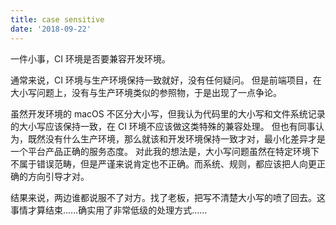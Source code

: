 ```yaml
---
title: case sensitive
date: '2018-09-22'
---
```


一件小事，CI 环境是否要兼容开发环境。

通常来说，CI 环境与生产环境保持一致就好，没有任何疑问。
但是前端项目，在大小写问题上，没有与生产环境类似的参照物，于是出现了一点争论。

虽然开发环境的 macOS 不区分大小写，但我认为代码里的大小写和文件系统记录的大小写应该保持一致，在 CI 环境不应该做这类特殊的兼容处理。
但也有同事认为，既然没有什么生产环境，那么就该和开发环境保持一致才对，最小化差异才是一个平台产品正确的服务态度。
对此我的想法是，大小写问题虽然在特定环境下不属于错误范畴，但是严谨来说肯定也不正确。而系统、规则，都应该把人向更正确的方向引导才对。

结果来说，两边谁都说服不了对方。找了老板，把写不清楚大小写的喷了回去。这事情才算结束……确实用了非常低级的处理方式……
